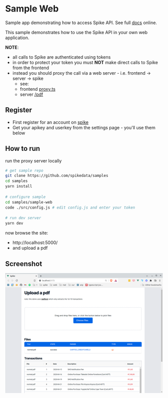 # Sample Web

Sample app demonstrating how to access Spike API. See full [docs](https://app.spikedata.co.za/docs/code/) online.

This sample demonstrates how to use the Spike API in your own web application.

**NOTE**:

- all calls to Spike are authenticated using tokens
- in order to protect your token you must **NOT** make direct calls to Spike from the frontend
- instead you should proxy the call via a web server - i.e. frontend -> server -> spike
  - see:
  - frontend [proxy.ts](./src/ux/proxy.ts)
  - server [/pdf](./src/server/pdf/index.js)

## Register

- First register for an account on [spike](https://app.spikedata.co.za/)
- Get your apikey and userkey from the settings page - you'll use them below

## How to run

run the proxy server locally

```sh
# get sample repo
git clone https://github.com/spikedata/samples
cd samples
yarn install

# configure sample
cd samples/sample-web
code ./src/config.js # edit config.js and enter your token

# run dev server
yarn dev
```

now browse the site:

- http://localhost:5000/
- and upload a pdf

## Screenshot

![](./docs/screenshot.png)
